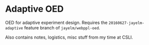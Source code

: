 # Adaptive OED

OED for adaptive experiment design. Requires the `20160627-jayelm-adaptive`
feature branch of `jayelm/webppl-oed`.

Also contains notes, logistics, misc stuff from my time at CSLI.
